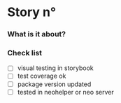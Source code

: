 # Story n° <number>

### What is it about?

<description>

### Check list

- [ ] visual testing in storybook
- [ ] test coverage ok
- [ ] package version updated
- [ ] tested in neohelper or neo server